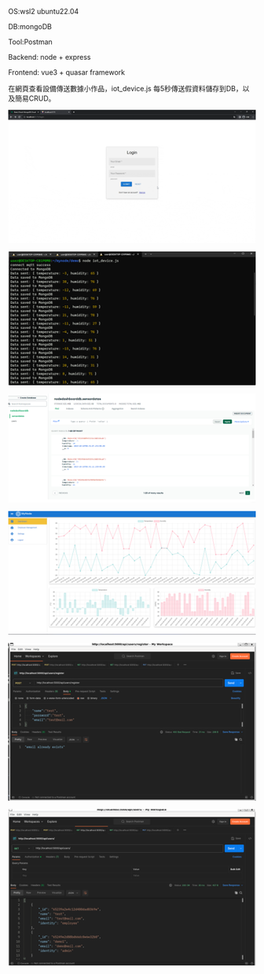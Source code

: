 OS:wsl2 ubuntu22.04

DB:mongoDB

Tool:Postman

Backend: node + express

Frontend: vue3  +  quasar framework


在網頁查看設備傳送數據小作品，iot_device.js 每5秒傳送假資料儲存到DB，以及簡易CRUD。

![image](https://github.com/lovequ4/node_dashboard/blob/main/Screenshot/Recording%202023-10-10%20at%2008.47.28.gif)

![image](https://github.com/lovequ4/node_dashboard/blob/main/Screenshot/%E8%9E%A2%E5%B9%95%E6%93%B7%E5%8F%96%E7%95%AB%E9%9D%A2%202023-10-10%20084644.png)

![image](https://github.com/lovequ4/node_dashboard/blob/main/Screenshot/%E8%9E%A2%E5%B9%95%E6%93%B7%E5%8F%96%E7%95%AB%E9%9D%A2%202023-10-10%20084630.png)

![image](https://github.com/lovequ4/node_dashboard/blob/main/Screenshot/%E8%9E%A2%E5%B9%95%E6%93%B7%E5%8F%96%E7%95%AB%E9%9D%A2%202023-10-10%20084711.png)

![image](https://github.com/lovequ4/node_dashboard/blob/main/Screenshot/%E8%9E%A2%E5%B9%95%E6%93%B7%E5%8F%96%E7%95%AB%E9%9D%A2%202023-10-10%20085245.png)

![image](https://github.com/lovequ4/node_dashboard/blob/main/Screenshot/%E8%9E%A2%E5%B9%95%E6%93%B7%E5%8F%96%E7%95%AB%E9%9D%A2%202023-10-10%20085309.png)
